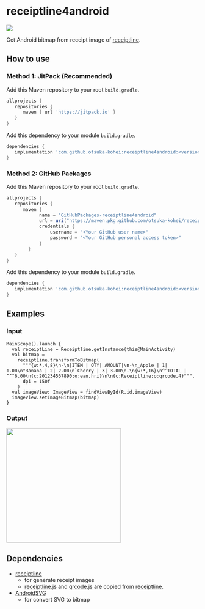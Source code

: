# receiptline4android
[![](https://jitpack.io/v/otsuka-kohei/receiptline4android.svg)](https://jitpack.io/#otsuka-kohei/receiptline4android)
  
Get Android bitmap from receipt image of [receiptline](https://github.com/receiptline/receiptline).

## How to use
### Method 1: JitPack (Recommended)
Add this Maven repository to your root `build.gradle`.
```gradle
allprojects {
   repositories {
      maven { url 'https://jitpack.io' }
   }
}
```
Add this dependency to your module `build.gradle`.
```gradle
dependencies {
   implementation 'com.github.otsuka-kohei:receiptline4android:<version>'
}
```

### Method 2: GitHub Packages
Add this Maven repository to your root `build.gradle`.
```gradle
allprojects {
   repositories {
      maven {
            name = "GitHubPackages-receiptline4android"
            url = uri("https://maven.pkg.github.com/otsuka-kohei/receiptline4android")
            credentials {
                username = "<Your GitHub user name>"
                password = "<Your GitHub personal access token>"
            }
        }
   }
}
```
Add this dependency to your module `build.gradle`.
```gradle
dependencies {
   implementation 'com.github.otsuka-kohei:receiptline4android:<version>'
}
```

## Examples
### Input
```
MainScope().launch {
  val receiptLine = Receiptline.getInstance(this@MainActivity)
  val bitmap = 
    receiptLine.transformToBitmap(
      """{w:*,4,8}\n-\n|ITEM | QTY| AMOUNT|\n-\n_Apple | 1| 1.00\n"Banana | 2| 2.00\n`Cherry | 3| 3.00\n-\n{w:*,16}\n^^TOTAL | ^^^6.00\n{c:201234567890;o:ean,hri}\n\n{c:Receiptline;o:qrcode,4}""",
      dpi = 150f
    )
  val imageView: ImageView = findViewById(R.id.imageView)
  imageView.setImageBitmap(bitmap)
}
```
### Output
<img src="https://user-images.githubusercontent.com/20738169/166691688-fd230dc6-1ca0-42bb-a23e-f8c70771bceb.png" width="300px">

## Dependencies
- [receiptline](https://github.com/receiptline/receiptline)
    * for generate receipt images
    * [receiptline.js](https://github.com/receiptline/receiptline/blob/a2137c539d2169569c3efe1fd1be9a6dfd4e3fa3/lib/receiptline.js) and [qrcode.js](https://github.com/receiptline/receiptline/blob/a2137c539d2169569c3efe1fd1be9a6dfd4e3fa3/lib/qrcode-generator/qrcode.js) are copied from [receiptline](https://github.com/receiptline/receiptline).
- [AndroidSVG](https://github.com/BigBadaboom/androidsvg)
    * for convert SVG to bitmap
